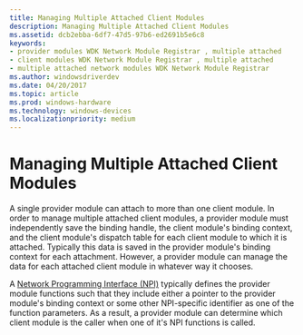 ```yaml
---
title: Managing Multiple Attached Client Modules
description: Managing Multiple Attached Client Modules
ms.assetid: dcb2ebba-6df7-47d5-97b6-ed2691b5e6c8
keywords:
- provider modules WDK Network Module Registrar , multiple attached
- client modules WDK Network Module Registrar , multiple attached
- multiple attached network modules WDK Network Module Registrar
ms.author: windowsdriverdev
ms.date: 04/20/2017
ms.topic: article
ms.prod: windows-hardware
ms.technology: windows-devices
ms.localizationpriority: medium
---
```


# Managing Multiple Attached Client Modules


A single provider module can attach to more than one client module. In order to manage multiple attached client modules, a provider module must independently save the binding handle, the client module's binding context, and the client module's dispatch table for each client module to which it is attached. Typically this data is saved in the provider module's binding context for each attachment. However, a provider module can manage the data for each attached client module in whatever way it chooses.

A [Network Programming Interface (NPI)](network-programming-interface.md) typically defines the provider module functions such that they include either a pointer to the provider module's binding context or some other NPI-specific identifier as one of the function parameters. As a result, a provider module can determine which client module is the caller when one of it's NPI functions is called.

 

 





